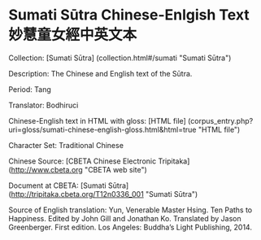 # Sumati Sūtra Chinese-Enlgish Text 妙慧童女經中英文本

Collection: [Sumati Sūtra] (collection.html#/sumati "Sumati Sūtra")

Description: The Chinese and English text of the Sūtra.

Period: Tang

Translator: Bodhiruci

Chinese-English text in HTML with gloss: [HTML file] (corpus_entry.php?uri=gloss/sumati-chinese-english-gloss.html&html=true "HTML file")

Character Set: Traditional Chinese

Chinese Source: [CBETA Chinese Electronic Tripitaka] (http://www.cbeta.org "CBETA web site")

Document at CBETA: [Sumati Sūtra] (http://tripitaka.cbeta.org/T12n0336_001 "Sumati Sūtra")

Source of English translation: 
Yun, Venerable Master Hsing. Ten Paths to Happiness. Edited by John Gill and Jonathan Ko. Translated by Jason Greenberger. First edition. Los Angeles: Buddha’s Light Publishing, 2014.